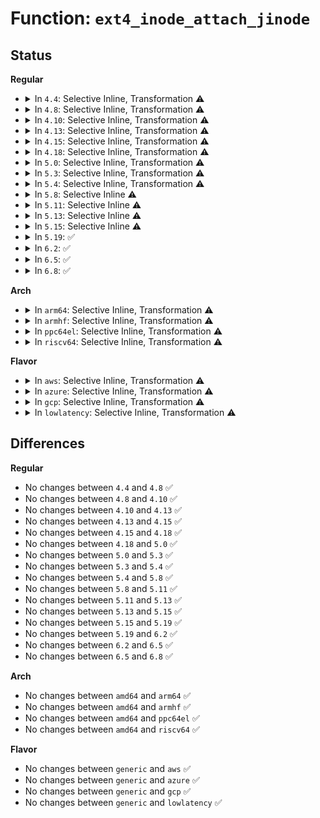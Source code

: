 # Function: <code>ext4_inode_attach_jinode</code>

## Status
<b>Regular</b>
<ul>
<li>
<details>
<summary>In <code>4.4</code>: Selective Inline, Transformation ⚠️</summary>

```c
int ext4_inode_attach_jinode(struct inode *inode);
```

**Collision:** Unique Global

**Inline:** Selective

**Transformation:** True

**Instances:**

```
In fs/ext4/inode.c (ffffffff81296d60)
Location: fs/ext4/inode.c:3727
Inline: True
Inline callers:
  - fs/ext4/inode.c:ext4_punch_hole
  - fs/ext4/inode.c:ext4_truncate
Direct callers:
  - fs/ext4/file.c:ext4_file_open
  - fs/ext4/inode.c:ext4_punch_hole
  - fs/ext4/inode.c:ext4_truncate
```
**Symbols:**

```
ffffffff81296d60-ffffffff81296e05: ext4_inode_attach_jinode.part.60 (STB_LOCAL)
ffffffff81299b60-ffffffff81299b92: ext4_inode_attach_jinode (STB_GLOBAL)
```
</details>
</li>
<li>
<details>
<summary>In <code>4.8</code>: Selective Inline, Transformation ⚠️</summary>

```c
int ext4_inode_attach_jinode(struct inode *inode);
```

**Collision:** Unique Global

**Inline:** Selective

**Transformation:** True

**Instances:**

```
In fs/ext4/inode.c (ffffffff812ca768)
Location: fs/ext4/inode.c:4035
Inline: True
Inline callers:
  - fs/ext4/inode.c:ext4_truncate
  - fs/ext4/inode.c:ext4_punch_hole
Direct callers:
  - fs/ext4/file.c:ext4_file_open
  - fs/ext4/inode.c:ext4_truncate
  - fs/ext4/inode.c:ext4_punch_hole
```
**Symbols:**

```
ffffffff812c4380-ffffffff812c4425: ext4_inode_attach_jinode.part.68 (STB_LOCAL)
ffffffff812c7240-ffffffff812c7273: ext4_inode_attach_jinode (STB_GLOBAL)
```
</details>
</li>
<li>
<details>
<summary>In <code>4.10</code>: Selective Inline, Transformation ⚠️</summary>

```c
int ext4_inode_attach_jinode(struct inode *inode);
```

**Collision:** Unique Global

**Inline:** Selective

**Transformation:** True

**Instances:**

```
In fs/ext4/inode.c (ffffffff812e03fc)
Location: fs/ext4/inode.c:4161
Inline: True
Inline callers:
  - fs/ext4/inode.c:ext4_truncate
  - fs/ext4/inode.c:ext4_punch_hole
Direct callers:
  - fs/ext4/file.c:ext4_file_open
  - fs/ext4/inode.c:ext4_truncate
  - fs/ext4/inode.c:ext4_punch_hole
```
**Symbols:**

```
ffffffff812d9a30-ffffffff812d9ad5: ext4_inode_attach_jinode.part.68 (STB_LOCAL)
ffffffff812dcd40-ffffffff812dcd73: ext4_inode_attach_jinode (STB_GLOBAL)
```
</details>
</li>
<li>
<details>
<summary>In <code>4.13</code>: Selective Inline, Transformation ⚠️</summary>

```c
int ext4_inode_attach_jinode(struct inode *inode);
```

**Collision:** Unique Global

**Inline:** Selective

**Transformation:** True

**Instances:**

```
In fs/ext4/inode.c (ffffffff8130482d)
Location: fs/ext4/inode.c:4283
Inline: True
Inline callers:
  - fs/ext4/inode.c:ext4_truncate
  - fs/ext4/inode.c:ext4_punch_hole
Direct callers:
  - fs/ext4/file.c:ext4_file_open
  - fs/ext4/inode.c:ext4_truncate
  - fs/ext4/inode.c:ext4_punch_hole
  - fs/ext4/xattr.c:ext4_xattr_set_entry
```
**Symbols:**

```
ffffffff812fd950-ffffffff812fd9f5: ext4_inode_attach_jinode.part.70 (STB_LOCAL)
ffffffff813015d0-ffffffff81301603: ext4_inode_attach_jinode (STB_GLOBAL)
```
</details>
</li>
<li>
<details>
<summary>In <code>4.15</code>: Selective Inline, Transformation ⚠️</summary>

```c
int ext4_inode_attach_jinode(struct inode *inode);
```

**Collision:** Unique Global

**Inline:** Selective

**Transformation:** True

**Instances:**

```
In fs/ext4/inode.c (ffffffff8132923d)
Location: fs/ext4/inode.c:4332
Inline: True
Inline callers:
  - fs/ext4/inode.c:ext4_truncate
  - fs/ext4/inode.c:ext4_punch_hole
Direct callers:
  - fs/ext4/file.c:ext4_file_open
  - fs/ext4/inode.c:ext4_truncate
  - fs/ext4/inode.c:ext4_punch_hole
  - fs/ext4/xattr.c:ext4_xattr_set_entry
```
**Symbols:**

```
ffffffff81322130-ffffffff813221d5: ext4_inode_attach_jinode.part.67 (STB_LOCAL)
ffffffff81325f70-ffffffff81325fa3: ext4_inode_attach_jinode (STB_GLOBAL)
```
</details>
</li>
<li>
<details>
<summary>In <code>4.18</code>: Selective Inline, Transformation ⚠️</summary>

```c
int ext4_inode_attach_jinode(struct inode *inode);
```

**Collision:** Unique Global

**Inline:** Selective

**Transformation:** True

**Instances:**

```
In fs/ext4/inode.c (ffffffff813575dd)
Location: fs/ext4/inode.c:4380
Inline: True
Inline callers:
  - fs/ext4/inode.c:ext4_truncate
  - fs/ext4/inode.c:ext4_punch_hole
Direct callers:
  - fs/ext4/inode.c:ext4_truncate
  - fs/ext4/inode.c:ext4_punch_hole
  - fs/ext4/xattr.c:ext4_xattr_inode_lookup_create
```
**Symbols:**

```
ffffffff81352380-ffffffff81352422: ext4_inode_attach_jinode.part.72 (STB_LOCAL)
ffffffff81354320-ffffffff81354352: ext4_inode_attach_jinode (STB_GLOBAL)
```
</details>
</li>
<li>
<details>
<summary>In <code>5.0</code>: Selective Inline, Transformation ⚠️</summary>

```c
int ext4_inode_attach_jinode(struct inode *inode);
```

**Collision:** Unique Global

**Inline:** Selective

**Transformation:** True

**Instances:**

```
In fs/ext4/inode.c (ffffffff8136f90d)
Location: fs/ext4/inode.c:4410
Inline: True
Inline callers:
  - fs/ext4/inode.c:ext4_truncate
  - fs/ext4/inode.c:ext4_punch_hole
Direct callers:
  - fs/ext4/inode.c:ext4_truncate
  - fs/ext4/inode.c:ext4_punch_hole
  - fs/ext4/xattr.c:ext4_xattr_inode_lookup_create
```
**Symbols:**

```
ffffffff81368e50-ffffffff81368ef2: ext4_inode_attach_jinode.part.76 (STB_LOCAL)
ffffffff8136c590-ffffffff8136c5c2: ext4_inode_attach_jinode (STB_GLOBAL)
```
</details>
</li>
<li>
<details>
<summary>In <code>5.3</code>: Selective Inline, Transformation ⚠️</summary>

```c
int ext4_inode_attach_jinode(struct inode *inode);
```

**Collision:** Unique Global

**Inline:** Selective

**Transformation:** True

**Instances:**

```
In fs/ext4/inode.c (ffffffff81398f81)
Location: fs/ext4/inode.c:4422
Inline: True
Inline callers:
  - fs/ext4/inode.c:ext4_truncate
  - fs/ext4/inode.c:ext4_punch_hole
Direct callers:
  - fs/ext4/inode.c:ext4_truncate
  - fs/ext4/inode.c:ext4_punch_hole
  - fs/ext4/xattr.c:ext4_xattr_inode_lookup_create
```
**Symbols:**

```
ffffffff81392260-ffffffff81392302: ext4_inode_attach_jinode.part.0 (STB_LOCAL)
ffffffff81395b50-ffffffff81395b82: ext4_inode_attach_jinode (STB_GLOBAL)
```
</details>
</li>
<li>
<details>
<summary>In <code>5.4</code>: Selective Inline, Transformation ⚠️</summary>

```c
int ext4_inode_attach_jinode(struct inode *inode);
```

**Collision:** Unique Global

**Inline:** Selective

**Transformation:** True

**Instances:**

```
In fs/ext4/inode.c (ffffffff813b1a01)
Location: fs/ext4/inode.c:4408
Inline: True
Inline callers:
  - fs/ext4/inode.c:ext4_truncate
  - fs/ext4/inode.c:ext4_punch_hole
Direct callers:
  - fs/ext4/inode.c:ext4_truncate
  - fs/ext4/inode.c:ext4_punch_hole
  - fs/ext4/xattr.c:ext4_xattr_inode_lookup_create
  - fs/ext4/verity.c:ext4_begin_enable_verity
```
**Symbols:**

```
ffffffff813aabf0-ffffffff813aac92: ext4_inode_attach_jinode.part.0 (STB_LOCAL)
ffffffff813ae520-ffffffff813ae552: ext4_inode_attach_jinode (STB_GLOBAL)
```
</details>
</li>
<li>
<details>
<summary>In <code>5.8</code>: Selective Inline ⚠️</summary>

```c
int ext4_inode_attach_jinode(struct inode *inode);
```

**Collision:** Unique Global

**Inline:** Selective

**Transformation:** False

**Instances:**

```
In fs/ext4/inode.c (ffffffff813fa4c0)
Location: fs/ext4/inode.c:4105
Inline: True
Direct callers:
  - fs/ext4/inode.c:ext4_truncate
  - fs/ext4/inode.c:ext4_punch_hole
  - fs/ext4/xattr.c:ext4_xattr_inode_create
  - fs/ext4/verity.c:ext4_begin_enable_verity
```
**Symbols:**

```
ffffffff813fa4c0-ffffffff813fa579: ext4_inode_attach_jinode (STB_GLOBAL)
```
</details>
</li>
<li>
<details>
<summary>In <code>5.11</code>: Selective Inline ⚠️</summary>

```c
int ext4_inode_attach_jinode(struct inode *inode);
```

**Collision:** Unique Global

**Inline:** Selective

**Transformation:** False

**Instances:**

```
In fs/ext4/inode.c (ffffffff8140ca90)
Location: fs/ext4/inode.c:4141
Inline: True
Direct callers:
  - fs/ext4/inode.c:ext4_truncate
  - fs/ext4/inode.c:ext4_punch_hole
  - fs/ext4/xattr.c:ext4_xattr_inode_create
  - fs/ext4/verity.c:ext4_begin_enable_verity
```
**Symbols:**

```
ffffffff8140ca90-ffffffff8140cb49: ext4_inode_attach_jinode (STB_GLOBAL)
```
</details>
</li>
<li>
<details>
<summary>In <code>5.13</code>: Selective Inline ⚠️</summary>

```c
int ext4_inode_attach_jinode(struct inode *inode);
```

**Collision:** Unique Global

**Inline:** Selective

**Transformation:** False

**Instances:**

```
In fs/ext4/inode.c (ffffffff81412c10)
Location: fs/ext4/inode.c:4140
Inline: True
Direct callers:
  - fs/ext4/inode.c:ext4_truncate
  - fs/ext4/inode.c:ext4_punch_hole
  - fs/ext4/xattr.c:ext4_xattr_inode_lookup_create
  - fs/ext4/verity.c:ext4_begin_enable_verity
```
**Symbols:**

```
ffffffff81412c10-ffffffff81412cc9: ext4_inode_attach_jinode (STB_GLOBAL)
```
</details>
</li>
<li>
<details>
<summary>In <code>5.15</code>: Selective Inline ⚠️</summary>

```c
int ext4_inode_attach_jinode(struct inode *inode);
```

**Collision:** Unique Global

**Inline:** Selective

**Transformation:** False

**Instances:**

```
In fs/ext4/inode.c (ffffffff81465f40)
Location: fs/ext4/inode.c:4063
Inline: True
Direct callers:
  - fs/ext4/inode.c:ext4_truncate
  - fs/ext4/inode.c:ext4_punch_hole
  - fs/ext4/xattr.c:ext4_xattr_inode_lookup_create
  - fs/ext4/verity.c:ext4_begin_enable_verity
```
**Symbols:**

```
ffffffff81465f40-ffffffff81465ff9: ext4_inode_attach_jinode (STB_GLOBAL)
```
</details>
</li>
<li>
<details>
<summary>In <code>5.19</code>: ✅</summary>

```c
int ext4_inode_attach_jinode(struct inode *inode);
```

**Collision:** Unique Global

**Inline:** No

**Transformation:** False

**Instances:**

```
In fs/ext4/inode.c (ffffffff814e59e0)
Location: fs/ext4/inode.c:4133
Inline: False
Direct callers:
  - fs/ext4/inode.c:ext4_truncate
  - fs/ext4/inode.c:ext4_punch_hole
  - fs/ext4/xattr.c:ext4_xattr_inode_lookup_create
  - fs/ext4/verity.c:ext4_begin_enable_verity
```
**Symbols:**

```
ffffffff814e59e0-ffffffff814e5aa5: ext4_inode_attach_jinode (STB_GLOBAL)
```
</details>
</li>
<li>
<details>
<summary>In <code>6.2</code>: ✅</summary>

```c
int ext4_inode_attach_jinode(struct inode *inode);
```

**Collision:** Unique Global

**Inline:** No

**Transformation:** False

**Instances:**

```
In fs/ext4/inode.c (ffffffff8157f110)
Location: fs/ext4/inode.c:4219
Inline: False
Direct callers:
  - fs/ext4/file.c:ext4_file_open
  - fs/ext4/inode.c:ext4_truncate
  - fs/ext4/inode.c:ext4_punch_hole
  - fs/ext4/xattr.c:ext4_xattr_inode_create
  - fs/ext4/verity.c:ext4_begin_enable_verity
```
**Symbols:**

```
ffffffff8157f110-ffffffff8157f1d5: ext4_inode_attach_jinode (STB_GLOBAL)
```
</details>
</li>
<li>
<details>
<summary>In <code>6.5</code>: ✅</summary>

```c
int ext4_inode_attach_jinode(struct inode *inode);
```

**Collision:** Unique Global

**Inline:** No

**Transformation:** False

**Instances:**

```
In fs/ext4/inode.c (ffffffff815b65c0)
Location: fs/ext4/inode.c:4004
Inline: False
Direct callers:
  - fs/ext4/file.c:ext4_file_open
  - fs/ext4/inode.c:ext4_truncate
  - fs/ext4/inode.c:ext4_punch_hole
  - fs/ext4/xattr.c:ext4_xattr_inode_create
  - fs/ext4/verity.c:ext4_begin_enable_verity
```
**Symbols:**

```
ffffffff815b65c0-ffffffff815b6685: ext4_inode_attach_jinode (STB_GLOBAL)
```
</details>
</li>
<li>
<details>
<summary>In <code>6.8</code>: ✅</summary>

```c
int ext4_inode_attach_jinode(struct inode *inode);
```

**Collision:** Unique Global

**Inline:** No

**Transformation:** False

**Instances:**

```
In fs/ext4/inode.c (ffffffff815ef360)
Location: fs/ext4/inode.c:4023
Inline: False
Direct callers:
  - fs/ext4/inode.c:ext4_truncate
  - fs/ext4/inode.c:ext4_punch_hole
  - fs/ext4/xattr.c:ext4_xattr_inode_create
  - fs/ext4/verity.c:ext4_begin_enable_verity
```
**Symbols:**

```
ffffffff815ef360-ffffffff815ef425: ext4_inode_attach_jinode (STB_GLOBAL)
```
</details>
</li>
</ul>
<b>Arch</b>
<ul>
<li>
<details>
<summary>In <code>arm64</code>: Selective Inline, Transformation ⚠️</summary>

```c
int ext4_inode_attach_jinode(struct inode *inode);
```

**Collision:** Unique Global

**Inline:** Selective

**Transformation:** True

**Instances:**

```
In fs/ext4/inode.c (ffff800010486398)
Location: fs/ext4/inode.c:4408
Inline: True
Inline callers:
  - fs/ext4/inode.c:ext4_truncate
  - fs/ext4/inode.c:ext4_punch_hole
Direct callers:
  - fs/ext4/inode.c:ext4_truncate
  - fs/ext4/inode.c:ext4_punch_hole
  - fs/ext4/xattr.c:ext4_xattr_inode_lookup_create
  - fs/ext4/verity.c:ext4_begin_enable_verity
```
**Symbols:**

```
ffff80001047de30-ffff80001047df44: ext4_inode_attach_jinode.part.0 (STB_LOCAL)
ffff800010483080-ffff8000104830d4: ext4_inode_attach_jinode (STB_GLOBAL)
```
</details>
</li>
<li>
<details>
<summary>In <code>armhf</code>: Selective Inline, Transformation ⚠️</summary>

```c
int ext4_inode_attach_jinode(struct inode *inode);
```

**Collision:** Unique Global

**Inline:** Selective

**Transformation:** True

**Instances:**

```
In fs/ext4/inode.c (c0648230)
Location: fs/ext4/inode.c:4408
Inline: True
Inline callers:
  - fs/ext4/inode.c:ext4_truncate
  - fs/ext4/inode.c:ext4_punch_hole
Direct callers:
  - fs/ext4/inode.c:ext4_truncate
  - fs/ext4/inode.c:ext4_punch_hole
  - fs/ext4/xattr.c:ext4_xattr_inode_lookup_create
  - fs/ext4/verity.c:ext4_begin_enable_verity
```
**Symbols:**

```
c063f80c-c063f8c8: ext4_inode_attach_jinode.part.0 (STB_LOCAL)
c064446c-c06444b0: ext4_inode_attach_jinode (STB_GLOBAL)
```
</details>
</li>
<li>
<details>
<summary>In <code>ppc64el</code>: Selective Inline, Transformation ⚠️</summary>

```c
int ext4_inode_attach_jinode(struct inode *inode);
```

**Collision:** Unique Global

**Inline:** Selective

**Transformation:** True

**Instances:**

```
In fs/ext4/inode.c (c0000000005abde8)
Location: fs/ext4/inode.c:4408
Inline: True
Inline callers:
  - fs/ext4/inode.c:ext4_truncate
  - fs/ext4/inode.c:ext4_punch_hole
Direct callers:
  - fs/ext4/inode.c:ext4_truncate
  - fs/ext4/inode.c:ext4_punch_hole
  - fs/ext4/xattr.c:ext4_xattr_inode_lookup_create
  - fs/ext4/verity.c:ext4_begin_enable_verity
```
**Symbols:**

```
c0000000005a2210-c0000000005a236c: ext4_inode_attach_jinode.part.0 (STB_LOCAL)
c0000000005a7e60-c0000000005a7ea8: ext4_inode_attach_jinode (STB_GLOBAL)
```
</details>
</li>
<li>
<details>
<summary>In <code>riscv64</code>: Selective Inline, Transformation ⚠️</summary>

```c
int ext4_inode_attach_jinode(struct inode *inode);
```

**Collision:** Unique Global

**Inline:** Selective

**Transformation:** True

**Instances:**

```
In fs/ext4/inode.c (ffffffe00030e28e)
Location: fs/ext4/inode.c:4408
Inline: True
Inline callers:
  - fs/ext4/inode.c:ext4_truncate
  - fs/ext4/inode.c:ext4_punch_hole
Direct callers:
  - fs/ext4/inode.c:ext4_truncate
  - fs/ext4/inode.c:ext4_punch_hole
  - fs/ext4/xattr.c:ext4_xattr_inode_lookup_create
  - fs/ext4/verity.c:ext4_begin_enable_verity
```
**Symbols:**

```
ffffffe0003082b0-ffffffe00030838a: ext4_inode_attach_jinode.part.0 (STB_LOCAL)
ffffffe00030b7a6-ffffffe00030b7f0: ext4_inode_attach_jinode (STB_GLOBAL)
```
</details>
</li>
</ul>
<b>Flavor</b>
<ul>
<li>
<details>
<summary>In <code>aws</code>: Selective Inline, Transformation ⚠️</summary>

```c
int ext4_inode_attach_jinode(struct inode *inode);
```

**Collision:** Unique Global

**Inline:** Selective

**Transformation:** True

**Instances:**

```
In fs/ext4/inode.c (ffffffff813a9fe1)
Location: fs/ext4/inode.c:4408
Inline: True
Inline callers:
  - fs/ext4/inode.c:ext4_truncate
  - fs/ext4/inode.c:ext4_punch_hole
Direct callers:
  - fs/ext4/inode.c:ext4_truncate
  - fs/ext4/inode.c:ext4_punch_hole
  - fs/ext4/xattr.c:ext4_xattr_inode_lookup_create
  - fs/ext4/verity.c:ext4_begin_enable_verity
```
**Symbols:**

```
ffffffff813a31d0-ffffffff813a3272: ext4_inode_attach_jinode.part.0 (STB_LOCAL)
ffffffff813a6b00-ffffffff813a6b32: ext4_inode_attach_jinode (STB_GLOBAL)
```
</details>
</li>
<li>
<details>
<summary>In <code>azure</code>: Selective Inline, Transformation ⚠️</summary>

```c
int ext4_inode_attach_jinode(struct inode *inode);
```

**Collision:** Unique Global

**Inline:** Selective

**Transformation:** True

**Instances:**

```
In fs/ext4/inode.c (ffffffff8139aa71)
Location: fs/ext4/inode.c:4408
Inline: True
Inline callers:
  - fs/ext4/inode.c:ext4_truncate
  - fs/ext4/inode.c:ext4_punch_hole
Direct callers:
  - fs/ext4/inode.c:ext4_truncate
  - fs/ext4/inode.c:ext4_punch_hole
  - fs/ext4/xattr.c:ext4_xattr_inode_lookup_create
  - fs/ext4/verity.c:ext4_begin_enable_verity
```
**Symbols:**

```
ffffffff81393c60-ffffffff81393d02: ext4_inode_attach_jinode.part.0 (STB_LOCAL)
ffffffff81397590-ffffffff813975c2: ext4_inode_attach_jinode (STB_GLOBAL)
```
</details>
</li>
<li>
<details>
<summary>In <code>gcp</code>: Selective Inline, Transformation ⚠️</summary>

```c
int ext4_inode_attach_jinode(struct inode *inode);
```

**Collision:** Unique Global

**Inline:** Selective

**Transformation:** True

**Instances:**

```
In fs/ext4/inode.c (ffffffff813a7841)
Location: fs/ext4/inode.c:4408
Inline: True
Inline callers:
  - fs/ext4/inode.c:ext4_truncate
  - fs/ext4/inode.c:ext4_punch_hole
Direct callers:
  - fs/ext4/inode.c:ext4_truncate
  - fs/ext4/inode.c:ext4_punch_hole
  - fs/ext4/xattr.c:ext4_xattr_inode_lookup_create
  - fs/ext4/verity.c:ext4_begin_enable_verity
```
**Symbols:**

```
ffffffff813a0a30-ffffffff813a0ad2: ext4_inode_attach_jinode.part.0 (STB_LOCAL)
ffffffff813a4360-ffffffff813a4392: ext4_inode_attach_jinode (STB_GLOBAL)
```
</details>
</li>
<li>
<details>
<summary>In <code>lowlatency</code>: Selective Inline, Transformation ⚠️</summary>

```c
int ext4_inode_attach_jinode(struct inode *inode);
```

**Collision:** Unique Global

**Inline:** Selective

**Transformation:** True

**Instances:**

```
In fs/ext4/inode.c (ffffffff813bc087)
Location: fs/ext4/inode.c:4408
Inline: True
Inline callers:
  - fs/ext4/inode.c:ext4_truncate
  - fs/ext4/inode.c:ext4_punch_hole
Direct callers:
  - fs/ext4/inode.c:ext4_truncate
  - fs/ext4/inode.c:ext4_punch_hole
  - fs/ext4/xattr.c:ext4_xattr_inode_lookup_create
  - fs/ext4/verity.c:ext4_begin_enable_verity
```
**Symbols:**

```
ffffffff813b4830-ffffffff813b48e2: ext4_inode_attach_jinode.part.0 (STB_LOCAL)
ffffffff813b8a60-ffffffff813b8a92: ext4_inode_attach_jinode (STB_GLOBAL)
```
</details>
</li>
</ul>

## Differences
<b>Regular</b>
<ul>
<li>
No changes between <code>4.4</code> and <code>4.8</code> ✅
</li>
<li>
No changes between <code>4.8</code> and <code>4.10</code> ✅
</li>
<li>
No changes between <code>4.10</code> and <code>4.13</code> ✅
</li>
<li>
No changes between <code>4.13</code> and <code>4.15</code> ✅
</li>
<li>
No changes between <code>4.15</code> and <code>4.18</code> ✅
</li>
<li>
No changes between <code>4.18</code> and <code>5.0</code> ✅
</li>
<li>
No changes between <code>5.0</code> and <code>5.3</code> ✅
</li>
<li>
No changes between <code>5.3</code> and <code>5.4</code> ✅
</li>
<li>
No changes between <code>5.4</code> and <code>5.8</code> ✅
</li>
<li>
No changes between <code>5.8</code> and <code>5.11</code> ✅
</li>
<li>
No changes between <code>5.11</code> and <code>5.13</code> ✅
</li>
<li>
No changes between <code>5.13</code> and <code>5.15</code> ✅
</li>
<li>
No changes between <code>5.15</code> and <code>5.19</code> ✅
</li>
<li>
No changes between <code>5.19</code> and <code>6.2</code> ✅
</li>
<li>
No changes between <code>6.2</code> and <code>6.5</code> ✅
</li>
<li>
No changes between <code>6.5</code> and <code>6.8</code> ✅
</li>
</ul>
<b>Arch</b>
<ul>
<li>
No changes between <code>amd64</code> and <code>arm64</code> ✅
</li>
<li>
No changes between <code>amd64</code> and <code>armhf</code> ✅
</li>
<li>
No changes between <code>amd64</code> and <code>ppc64el</code> ✅
</li>
<li>
No changes between <code>amd64</code> and <code>riscv64</code> ✅
</li>
</ul>
<b>Flavor</b>
<ul>
<li>
No changes between <code>generic</code> and <code>aws</code> ✅
</li>
<li>
No changes between <code>generic</code> and <code>azure</code> ✅
</li>
<li>
No changes between <code>generic</code> and <code>gcp</code> ✅
</li>
<li>
No changes between <code>generic</code> and <code>lowlatency</code> ✅
</li>
</ul>
